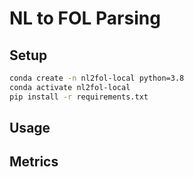 # NL to FOL Parsing

## Setup

```bash
conda create -n nl2fol-local python=3.8
conda activate nl2fol-local
pip install -r requirements.txt
```

## Usage

<!-- TODO: -->

## Metrics

<!-- TODO: -->
